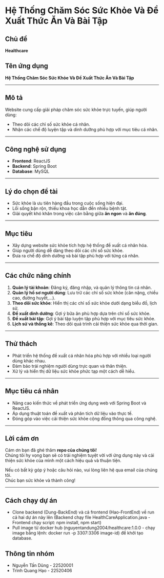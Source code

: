 # Hệ Thống Chăm Sóc Sức Khỏe Và Đề Xuất Thức Ăn Và Bài Tập

## Chủ đề
**Healthcare**

## Tên ứng dụng
**Hệ Thống Chăm Sóc Sức Khỏe Và Đề Xuất Thức Ăn Và Bài Tập**

---

## Mô tả
Website cung cấp giải pháp chăm sóc sức khỏe trực tuyến, giúp người dùng:  
- Theo dõi các chỉ số sức khỏe cá nhân.  
- Nhận các chế độ luyện tập và dinh dưỡng phù hợp với mục tiêu cá nhân.  

---

## Công nghệ sử dụng
- **Frontend**: ReactJS  
- **Backend**: Spring Boot  
- **Database**: MySQL  

---

## Lý do chọn đề tài
- Sức khỏe là ưu tiên hàng đầu trong cuộc sống hiện đại.  
- Lối sống bận rộn, thiếu khoa học dẫn đến nhiều bệnh tật.  
- Giải quyết khó khăn trong việc cân bằng giữa **ăn ngon** và **ăn đúng**.  

---

## Mục tiêu
- Xây dựng website sức khỏe tích hợp hệ thống đề xuất cá nhân hóa.  
- Giúp người dùng dễ dàng theo dõi các chỉ số sức khỏe.  
- Đưa ra chế độ dinh dưỡng và bài tập phù hợp với từng cá nhân.  

---

## Các chức năng chính
1. **Quản lý tài khoản**: Đăng ký, đăng nhập, và quản lý thông tin cá nhân.  
2. **Quản lý hồ sơ người dùng**: Lưu trữ các chỉ số sức khỏe (cân nặng, chiều cao, đường huyết,...).  
3. **Theo dõi sức khỏe**: Hiển thị các chỉ số sức khỏe dưới dạng biểu đồ, lịch sử.  
4. **Đề xuất dinh dưỡng**: Gợi ý bữa ăn phù hợp dựa trên chỉ số sức khỏe.  
5. **Đề xuất bài tập**: Gợi ý bài tập luyện tập phù hợp với mục tiêu sức khỏe.  
6. **Lịch sử và thống kê**: Theo dõi quá trình cải thiện sức khỏe qua thời gian.  

---

## Thử thách
- Phát triển hệ thống đề xuất cá nhân hóa phù hợp với nhiều loại người dùng khác nhau.  
- Đảm bảo trải nghiệm người dùng trực quan và thân thiện.  
- Xử lý và hiển thị dữ liệu sức khỏe phức tạp một cách dễ hiểu.  

---

## Mục tiêu cá nhân
- Nâng cao kiến thức về phát triển ứng dụng web với Spring Boot và ReactJS.  
- Áp dụng thuật toán đề xuất và phân tích dữ liệu vào thực tế.  
- Đóng góp vào việc cải thiện sức khỏe cộng đồng thông qua công nghệ.  

---

## Lời cám ơn
Cám ơn bạn đã ghé thăm **repo của chúng tôi**!  
Chúng tôi hy vọng bạn sẽ có trải nghiệm tuyệt vời với ứng dụng này và cải thiện sức khỏe của mình một cách hiệu quả và thuận tiện.  

Nếu có bất kỳ góp ý hoặc câu hỏi nào, vui lòng liên hệ qua email của chúng tôi.  
Chúc bạn sức khỏe và thành công!  

---

## Cách chạy dự án
- Clone backend (Dung-BackEnd) và cả frontend (Hao-FrontEnd) về run cả hai dự án này lên (Backend chạy file HealthCareApplication.java - Frontend chạy script: npm install, npm start) 
- Pull image từ docker hub (nguyentandung2004/healthcare:1.0.0 - chạy image bằng lệnh: docker run -p 3307:3306 image-id) để khởi tạo database.

## Thông tin nhóm
- Nguyễn Tấn Dũng - 22520001
- Trình Quang Hạo - 22520406
